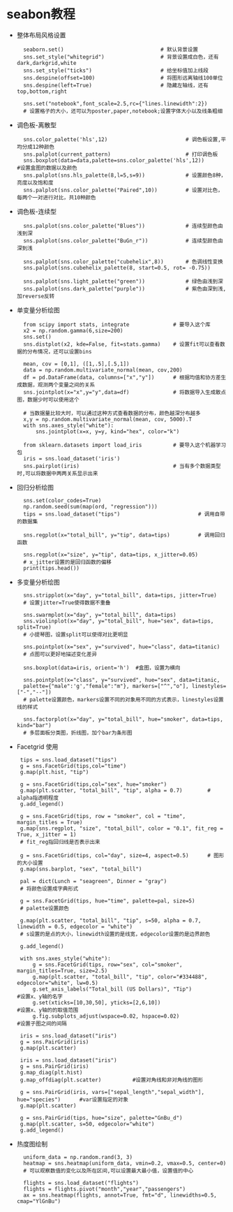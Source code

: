 # seabon教程

* 整体布局风格设置

        seaborn.set()                               # 默认背景设置
        sns.set_style("whitegrid")                  # 背景设置成白色，还有dark,darkgrid,white
        sns.set_style("ticks")                      # 给坐标值加上线段
        sns.despine(offset=100)                     # 将图形远离轴线100单位
        sns.despine(left=True)                      # 隐藏左轴线，还有top,bottom,right
        
        sns.set("notebook",font_scale=2.5,rc={"lines.linewidth":2})        
        # 设置格子的大小，还可以为poster,paper,notebook;设置字体大小以及线条粗细

* 调色板-离散型

        sns.color_palette('hls',12)                         # 调色板设置,平均分成12种颜色
        sns.palplot(current_pattern)                        # 打印调色板        
        sns.boxplot(data=data,palette=sns.color_palette('hls',12))          #设置盒图的数据以及颜色       
        sns.palplot(sns.hls_palette(8,l=5,s=9))             # 设置颜色8种，亮度以及饱和度        
        sns.palplot(sns.color_palette("Paired",10))         # 设置对比色，每两个一对进行对比，共10种颜色        

* 调色板-连续型

        sns.palplot(sns.color_palette("Blues"))             # 连续型颜色由浅到深
        sns.palplot(sns.color_palette("BuGn_r"))            # 连续型颜色由深到浅
        
        sns.palplot(sns.color_palette("cubehelix",8))       # 色调线性变换
        sns.palplot(sns.cubehelix_palette(8, start=0.5, rot= -0.75))
        
        sns.palplot(sns.light_palette("green"))             # 绿色由浅到深
        sns.palplot(sns.dark_palette("purple"))             # 紫色由深到浅,加reverse反转

* 单变量分析绘图

        from scipy import stats, integrate              # 要导入这个库
        x2 = np.random.gamma(6,size=200)
        sns.set() 
        sns.distplot(x2, kde=False, fit=stats.gamma)    # 设置fit可以查看数据的分布情况，还可以设置bins
        
        mean, cov = [0,1], ([1,.5],[.5,1])
        data = np.random.multivariate_normal(mean, cov,200)
        df = pd.DataFrame(data, columns=["x","y"])      # 根据均值和协方差生成数据，观测两个变量之间的关系
        sns.jointplot(x="x",y="y",data=df)              # 将数据导入生成散点图，数据少时可以使用这个
        
        # 当数据量比较大时，可以通过这种方式查看数据的分布，颜色越深分布越多
        x,y = np.random.multivariate_normal(mean, cov, 5000).T
        with sns.axes_style("white"):
            sns.jointplot(x=x, y=y, kind="hex", color="k")
            
        from sklearn.datasets import load_iris          # 要导入这个机器学习包
        iris = sns.load_dataset('iris')
        sns.pairplot(iris)                              # 当有多个数据类型时,可以将数据中两两关系显示出来

* 回归分析绘图 

        sns.set(color_codes=True)
        np.random.seed(sum(map(ord, "regression")))        
        tips = sns.load_dataset("tips")                         # 调用自带的数据集
        
        sns.regplot(x="total_bill", y="tip", data=tips)         # 调用回归函数
        
        sns.regplot(x="size", y="tip", data=tips, x_jitter=0.05)
        # x_jitter设置的是回归函数的偏移
        print(tips.head())

* 多变量分析绘图

        sns.stripplot(x="day", y="total_bill", data=tips, jitter=True) 
        # 设置jitter=True使得数据不重叠
        
        sns.swarmplot(x="day", y="total_bill", data=tips)
        sns.violinplot(x="day", y="total_bill", hue="sex", data=tips, split=True)
        # 小提琴图，设置split可以使得对比更明显
        
        sns.pointplot(x="sex", y="survived", hue="class", data=titanic) 
        # 点图可以更好地描述变化差异
        
        sns.boxplot(data=iris, orient='h')  #盒图，设置为横向
        
        sns.pointplot(x="class", y="survived", hue="sex", data=titanic, 
        palette={"male":'g',"female":"m"}, markers=["^","o"], linestyles=["-","--"])
        # palette设置颜色，markers设置不同的对象用不同的方式表示，linestyles设置线的样式
        
        sns.factorplot(x="day", y="total_bill", hue="smoker", data=tips, kind="bar") 
        # 多层面板分类图，折线图，加个bar为条形图
 
 * Facetgrid 使用
 
        tips = sns.load_dataset("tips")
        g = sns.FacetGrid(tips,col="time")
        g.map(plt.hist, "tip")
        
        g = sns.FacetGrid(tips,col="sex", hue="smoker")
        g.map(plt.scatter, "total_bill", "tip", alpha = 0.7)        # alpha指透明程度
        g.add_legend()
        
        g = sns.FacetGrid(tips, row = "smoker", col = "time", margin_titles = True)
        g.map(sns.regplot, "size", "total_bill", color = "0.1", fit_reg = True, x_jitter = 1)
        # fit_reg指回归线是否表示出来
        
        g = sns.FacetGrid(tips, col="day", size=4, aspect=0.5)      # 图形的大小设置
        g.map(sns.barplot, "sex", "total_bill")
        
        pal = dict(Lunch = "seagreen", Dinner = "gray")
        # 将颜色设置成字典形式
        
        g = sns.FacetGrid(tips, hue="time", palette=pal, size=5) 
        # palette设置颜色
        
        g.map(plt.scatter, "total_bill", "tip", s=50, alpha = 0.7, linewidth = 0.5, edgecolor = "white")
        # s设置的是点的大小，linewidth设置的是线宽，edgecolor设置的是边界颜色
        
        g.add_legend()
        
        with sns.axes_style("white"):
            g = sns.FacetGrid(tips, row="sex", col="smoker", margin_titles=True, size=2.5)
            g.map(plt.scatter, "total_bill", "tip", color="#334488", edgecolor="white", lw=0.5)
            g.set_axis_labels("Total_bill (US Dollars)", "Tip")                 #设置x、y轴的名字
            g.set(xticks=[10,30,50], yticks=[2,6,10])                           #设置x、y轴的的取值范围
            g.fig.subplots_adjust(wspace=0.02, hspace=0.02)                     #设置子图之间的间隔
        
        iris = sns.load_dataset("iris")
        g = sns.PairGrid(iris)
        g.map(plt.scatter)
        
        iris = sns.load_dataset("iris")
        g = sns.PairGrid(iris)
        g.map_diag(plt.hist)
        g.map_offdiag(plt.scatter)          #设置对角线和非对角线的图形
        
        g = sns.PairGrid(iris, vars=["sepal_length","sepal_width"], hue="species")      #var设置指定的对象
        g.map(plt.scatter)
        
        g = sns.PairGrid(tips, hue="size", palette="GnBu_d")
        g.map(plt.scatter, s=50, edgecolor="white")
        g.add_legend()
        
* 热度图绘制

        uniform_data = np.random.rand(3, 3)
        heatmap = sns.heatmap(uniform_data, vmin=0.2, vmax=0.5, center=0)
        # 可以观察数值的变化以及所在区间,可以设置最大最小值，设置值的中心
        
        flights = sns.load_dataset("flights")
        flights = flights.pivot("month","year","passengers")
        ax = sns.heatmap(flights, annot=True, fmt="d", linewidths=0.5, cmap="YlGnBu")
